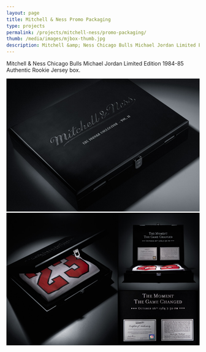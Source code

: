 ```yaml
---
layout: page
title: Mitchell & Ness Promo Packaging
type: projects
permalink: /projects/mitchell-ness/promo-packaging/
thumb: /media/images/mjbox-thumb.jpg
description: Mitchell &amp; Ness Chicago Bulls Michael Jordan Limited Edition 1984-85 Authentic Rookie Jersey box.
---
```


Mitchell &amp; Ness Chicago Bulls Michael Jordan Limited Edition 1984-85 Authentic Rookie Jersey box.

![](/media/images/mjbox1.jpg)
![](/media/images/mjbox2.jpg)